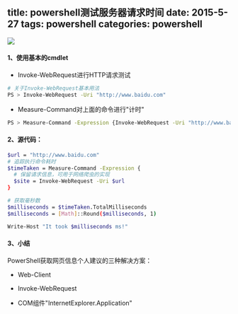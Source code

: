 title: powershell测试服务器请求时间
date: 2015-5-27
tags: powershell
categories: powershell
---
<img src="/css/images/posts/测试服务器请求时间/index.png">

#### 1、使用基本的cmdlet
+ Invoke-WebRequest进行HTTP请求测试

```Bash
# 关于Invoke-WebRequest基本用法
PS > Invoke-WebRequest -Uri "http://www.baidu.com"

```

+ Measure-Command对上面的命令进行"计时"

```Bash
PS > Measure-Command -Expression {Invoke-WebRequest -Uri "http://www.baidu.com"}
```

<!--more-->

#### 2、源代码：

```Bash
$url = "http://www.baidu.com"
# 追踪执行命令耗时
$timeTaken = Measure-Command -Expression {
  # 保留请求信息，可用于网络爬虫的实现
  $site = Invoke-WebRequest -Uri $url
}

# 获取毫秒数
$milliseconds = $timeTaken.TotalMilliseconds
$milliseconds = [Math]::Round($milliseconds, 1)

Write-Host "It took $milliseconds ms!"
```

#### 3、小结

PowerShell获取网页信息个人建议的三种解决方案：

+ Web-Client

+ Invoke-WebRequest

+ COM组件"InternetExplorer.Application"